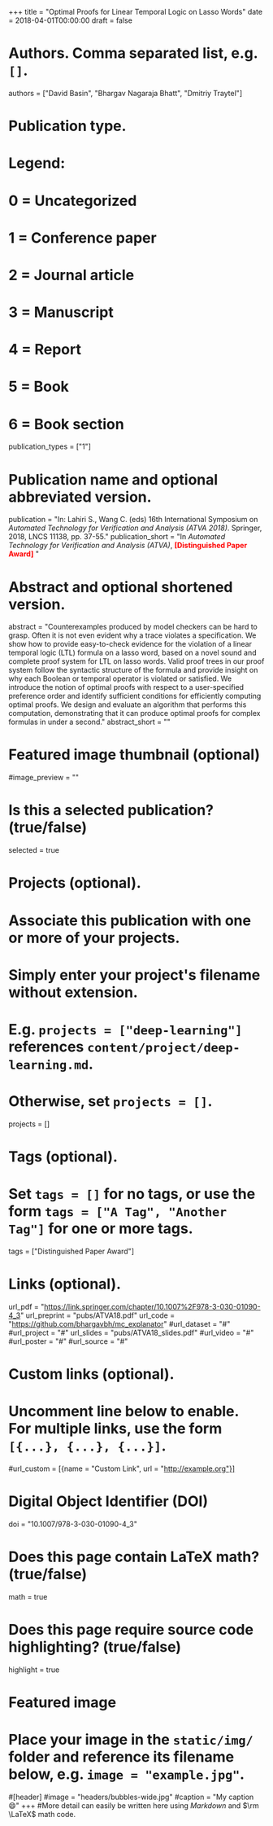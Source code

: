 +++
title = "Optimal Proofs for Linear Temporal Logic on Lasso Words"
date = 2018-04-01T00:00:00
draft = false

# Authors. Comma separated list, e.g. `[]`.
authors = ["David Basin", "Bhargav Nagaraja Bhatt", "Dmitriy Traytel"]

# Publication type.
# Legend:
# 0 = Uncategorized
# 1 = Conference paper
# 2 = Journal article
# 3 = Manuscript
# 4 = Report
# 5 = Book
# 6 = Book section
publication_types = ["1"]

# Publication name and optional abbreviated version.
publication = "In: Lahiri S., Wang C. (eds) 16th International Symposium on *Automated Technology for Verification and Analysis (ATVA 2018)*. Springer, 2018, LNCS 11138, pp. 37-55."
publication_short = "In *Automated Technology for Verification and Analysis (ATVA)*,  <span style='color:red'>**[Distinguished Paper Award]** </span>"

# Abstract and optional shortened version.
abstract = "Counterexamples produced by model checkers can be hard to grasp. Often it is not even evident why a trace violates a specification. We show how to provide easy-to-check evidence for the violation of a linear temporal logic (LTL) formula on a lasso word, based on a novel sound and complete proof system for LTL on lasso words. Valid proof trees in our proof system follow the syntactic structure of the formula and provide insight on why each Boolean or temporal operator is violated or satisfied. We introduce the notion of optimal proofs with respect to a user-specified preference order and identify sufficient conditions for efficiently computing optimal proofs. We design and evaluate an algorithm that performs this computation, demonstrating that it can produce optimal proofs for complex formulas in under a second."
abstract_short = ""

# Featured image thumbnail (optional)
#image_preview = ""

# Is this a selected publication? (true/false)
selected = true

# Projects (optional).
#   Associate this publication with one or more of your projects.
#   Simply enter your project's filename without extension.
#   E.g. `projects = ["deep-learning"]` references `content/project/deep-learning.md`.
#   Otherwise, set `projects = []`.
projects = []

# Tags (optional).
#   Set `tags = []` for no tags, or use the form `tags = ["A Tag", "Another Tag"]` for one or more tags.
tags = ["Distinguished Paper Award"]

# Links (optional).
url_pdf = "https://link.springer.com/chapter/10.1007%2F978-3-030-01090-4_3"
url_preprint = "pubs/ATVA18.pdf"
url_code = "https://github.com/bhargavbh/mc_explanator"
#url_dataset = "#"
#url_project = "#"
url_slides = "pubs/ATVA18_slides.pdf"
#url_video = "#"
#url_poster = "#"
#url_source = "#"

# Custom links (optional).
#   Uncomment line below to enable. For multiple links, use the form `[{...}, {...}, {...}]`.
#url_custom = [{name = "Custom Link", url = "http://example.org"}]

# Digital Object Identifier (DOI)
doi = "10.1007/978-3-030-01090-4_3"

# Does this page contain LaTeX math? (true/false)
math = true

# Does this page require source code highlighting? (true/false)
highlight = true

# Featured image
# Place your image in the `static/img/` folder and reference its filename below, e.g. `image = "example.jpg"`.
#[header]
#image = "headers/bubbles-wide.jpg"
#caption = "My caption :smile:"
+++
#More detail can easily be written here using *Markdown* and $\rm \LaTeX$ math code.
